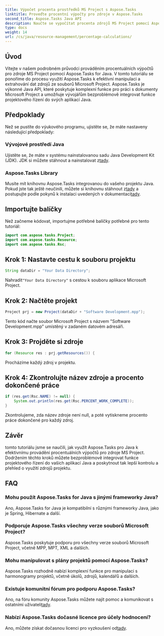 ```yaml
---
title: Výpočet procenta prostředků MS Project s Aspose.Tasks
linktitle: Proveďte procentní výpočty pro zdroje v Aspose.Tasks
second_title: Aspose.Tasks Java API
description: Naučte se vypočítat procenta zdrojů MS Project pomocí Aspose.Tasks pro Java. Podrobný průvodce včetně příkladů kódu.
type: docs
weight: 14
url: /cs/java/resource-management/percentage-calculations/
---
```

## Úvod
Vítejte v našem podrobném průvodci prováděním procentuálních výpočtů pro zdroje MS Project pomocí Aspose.Tasks for Java. V tomto tutoriálu se ponoříme do procesu využití Aspose.Tasks k efektivní manipulaci a extrahování dat zdrojů ze souborů Microsoft Project. Aspose.Tasks je výkonné Java API, které poskytuje komplexní funkce pro práci s dokumenty Microsoft Project a umožňuje vývojářům bezproblémově integrovat funkce projektového řízení do svých aplikací Java.
## Předpoklady
Než se pustíte do výukového programu, ujistěte se, že máte nastaveny následující předpoklady:
### Vývojové prostředí Java
 Ujistěte se, že máte v systému nainstalovanou sadu Java Development Kit (JDK). JDK si můžete stáhnout a nainstalovat z[tady](https://www.oracle.com/java/technologies/javase-jdk11-downloads.html).
### Aspose.Tasks Library
Musíte mít knihovnu Aspose.Tasks integrovanou do vašeho projektu Java. Pokud jste tak ještě neučinili, můžete si knihovnu stáhnout z[tady](https://releases.aspose.com/tasks/java/) a postupujte podle pokynů k instalaci uvedených v dokumentaci[tady](https://reference.aspose.com/tasks/java/).

## Importujte balíčky
Než začneme kódovat, importujme potřebné balíčky potřebné pro tento tutoriál:
```java
import com.aspose.tasks.Project;
import com.aspose.tasks.Resource;
import com.aspose.tasks.Rsc;
```
## Krok 1: Nastavte cestu k souboru projektu
```java
String dataDir = "Your Data Directory";
```
 Nahradit`"Your Data Directory"` s cestou k souboru aplikace Microsoft Project.
## Krok 2: Načtěte projekt
```java
Project prj = new Project(dataDir + "Software Development.mpp");
```
Tento kód načte soubor Microsoft Project s názvem "Software Development.mpp" umístěný v zadaném datovém adresáři.
## Krok 3: Projděte si zdroje
```java
for (Resource res : prj.getResources()) {
```
Procházíme každý zdroj v projektu.
## Krok 4: Zkontrolujte název zdroje a procento dokončené práce
```java
if (res.get(Rsc.NAME) != null) {
    System.out.println(res.get(Rsc.PERCENT_WORK_COMPLETE));
}
```
Zkontrolujeme, zda název zdroje není null, a poté vytiskneme procento práce dokončené pro každý zdroj.

## Závěr
tomto tutoriálu jsme se naučili, jak využít Aspose.Tasks pro Java k efektivnímu provádění procentuálních výpočtů pro zdroje MS Project. Dodržením těchto kroků můžete bezproblémově integrovat funkce projektového řízení do vašich aplikací Java a poskytnout tak lepší kontrolu a přehled o využití zdrojů projektu.
## FAQ
### Mohu použít Aspose.Tasks for Java s jinými frameworky Java?
Ano, Aspose.Tasks for Java je kompatibilní s různými frameworky Java, jako je Spring, Hibernate a další.
### Podporuje Aspose.Tasks všechny verze souborů Microsoft Project?
Aspose.Tasks poskytuje podporu pro všechny verze souborů Microsoft Project, včetně MPP, MPT, XML a dalších.
### Mohu manipulovat s plány projektů pomocí Aspose.Tasks?
Aspose.Tasks rozhodně nabízí komplexní funkce pro manipulaci s harmonogramy projektů, včetně úkolů, zdrojů, kalendářů a dalších.
### Existuje komunitní fórum pro podporu Aspose.Tasks?
 Ano, na fóru komunity Aspose.Tasks můžete najít pomoc a komunikovat s ostatními uživateli[tady](https://forum.aspose.com/c/tasks/15).
### Nabízí Aspose.Tasks dočasné licence pro účely hodnocení?
 Ano, můžete získat dočasnou licenci pro vyzkoušení od[tady](https://purchase.aspose.com/temporary-license/).